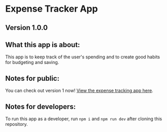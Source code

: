 # Expense Tracker App

## Version 1.0.0

## What this app is about:
This app is to keep track of the user's spending and to create good habits for budgeting and saving.

## Notes for public:
You can check out version 1 now! [View the expense tracking app here](https://brandyn-coverdill-budget-tracker.netlify.app).

## Notes for developers:
To run this app as a developer, run `npm i` and `npm run dev` after cloning this repository.
